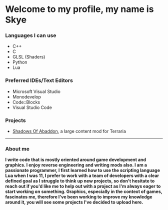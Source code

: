 # **Welcome to my profile, my name is Skye**
### Languages I can use
- C++
- C
- GLSL (Shaders)
- Python
- Lua

### Preferred IDEs/Text Editors
- Microsoft Visual Studio
- Monodevelop
- Code::Blocks
- Visual Studio Code

### Projects
- [Shadows Of Abaddon](https://forums.terraria.org/index.php?threads/shadows-of-abaddon-mod.46605/), a large content mod for Terraria
---
                                                                                                                                                                                                                                                                      
### About me
**I write code that is mostly oriented around game development and graphics. I enjoy reverse engineering and writing mods also.
 I am a passionate programmer, I first learned how to use the scripting language Lua when I was 11, I prefer to work with a team of developers with a clear defined goal as I struggle to think up new projects, so don't hesitate to reach out if you'd like me to help out with a project as I'm always eager to start working on something.
Graphics, especially in the context of games, fascinates me, therefore I've been working to improve my knowledge around it, you will see some projects I've decided to upload here.**

